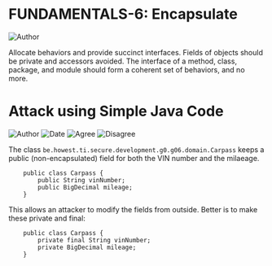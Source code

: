# FUNDAMENTALS-6: Encapsulate
![Author](https://img.shields.io/badge/Author-Oracle-blue.svg)

Allocate behaviors and provide succinct interfaces. Fields of objects should be private and accessors avoided. The interface of a method, class, package, and module should form a coherent set of behaviors, and no more.

# Attack using Simple Java Code
![Author](https://img.shields.io/badge/Author-Bart.Devriendt-blue.svg)
![Date](https://img.shields.io/badge/Date-20171001-lightgrey.svg)
![Agree](https://img.shields.io/badge/AGREE-1-green.svg)
![Disagree](https://img.shields.io/badge/DISAGREE-0-red.svg)

The class ```be.howest.ti.secure.development.g0.g06.domain.Carpass``` keeps a public (non-encapsulated) field for both the VIN number and the milaeage.  
 
        public class Carpass {
            public String vinNumber;
            public BigDecimal mileage;
        }

This allows an attacker to modify the fields from outside.  Better is to make these private and final:

        public class Carpass {
            private final String vinNumber;
            private BigDecimal mileage;
        }